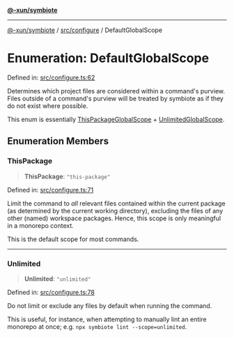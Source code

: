 [**@-xun/symbiote**](../../../README.md)

***

[@-xun/symbiote](../../../README.md) / [src/configure](../README.md) / DefaultGlobalScope

# Enumeration: DefaultGlobalScope

Defined in: [src/configure.ts:62](https://github.com/Xunnamius/symbiote/blob/e2a70374b9e5c61d555e2445ff09c823f586ccb3/src/configure.ts#L62)

Determines which project files are considered within a command's purview.
Files outside of a command's purview will be treated by symbiote as if they
do not exist where possible.

This enum is essentially [ThisPackageGlobalScope](ThisPackageGlobalScope.md) +
[UnlimitedGlobalScope](UnlimitedGlobalScope.md).

## Enumeration Members

### ThisPackage

> **ThisPackage**: `"this-package"`

Defined in: [src/configure.ts:71](https://github.com/Xunnamius/symbiote/blob/e2a70374b9e5c61d555e2445ff09c823f586ccb3/src/configure.ts#L71)

Limit the command to _all_ relevant files contained within the current
package (as determined by the current working directory), excluding the
files of any other (named) workspace packages. Hence, this scope is only
meaningful in a monorepo context.

This is the default scope for most commands.

***

### Unlimited

> **Unlimited**: `"unlimited"`

Defined in: [src/configure.ts:78](https://github.com/Xunnamius/symbiote/blob/e2a70374b9e5c61d555e2445ff09c823f586ccb3/src/configure.ts#L78)

Do not limit or exclude any files by default when running the command.

This is useful, for instance, when attempting to manually lint an entire
monorepo at once; e.g. `npx symbiote lint --scope=unlimited`.
